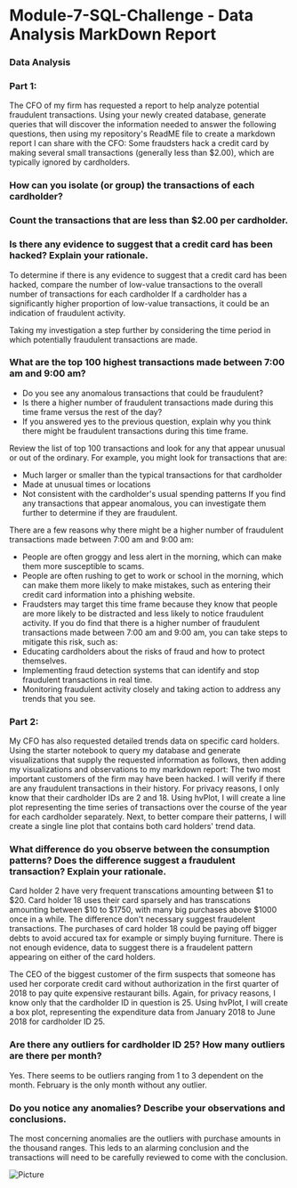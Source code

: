 # Module-7-SQL-Challenge - Data Analysis MarkDown Report

### Data Analysis
### Part 1:
The CFO of my firm has requested a report to help analyze potential fraudulent transactions. Using your newly created database, generate queries that will discover the information needed to answer
the following questions, then using my repository's ReadME file to create a markdown report I can share with the CFO:
Some fraudsters hack a credit card by making several small transactions (generally less than $2.00), which are typically ignored by cardholders.

### How can you isolate (or group) the transactions of each cardholder?
### Count the transactions that are less than $2.00 per cardholder.
### Is there any evidence to suggest that a credit card has been hacked? Explain your rationale.

To determine if there is any evidence to suggest that a credit card has been hacked, compare the number of low-value transactions to the overall number of transactions for each cardholder
If a cardholder has a significantly higher proportion of low-value transactions, it could be an indication of fraudulent activity.

Taking my investigation a step further by considering the time period in which potentially fraudulent transactions are made.
### What are the top 100 highest transactions made between 7:00 am and 9:00 am?
* Do you see any anomalous transactions that could be fraudulent?
* Is there a higher number of fraudulent transactions made during this time frame versus the rest of the day?
* If you answered yes to the previous question, explain why you think there might be fraudulent transactions during this time frame.

Review the list of top 100 transactions and look for any that appear unusual or out of the ordinary. For example, you might look for transactions that are:
* Much larger or smaller than the typical transactions for that cardholder
* Made at unusual times or locations
* Not consistent with the cardholder's usual spending patterns
If you find any transactions that appear anomalous, you can investigate them further to determine if they are fraudulent.

There are a few reasons why there might be a higher number of fraudulent transactions made between 7:00 am and 9:00 am:
* People are often groggy and less alert in the morning, which can make them more susceptible to scams.
* People are often rushing to get to work or school in the morning, which can make them more likely to make mistakes, such as entering their credit card information into a phishing website.
* Fraudsters may target this time frame because they know that people are more likely to be distracted and less likely to notice fraudulent activity.
If you do find that there is a higher number of fraudulent transactions made between 7:00 am and 9:00 am, you can take steps to mitigate this risk, such as:
* Educating cardholders about the risks of fraud and how to protect themselves.
* Implementing fraud detection systems that can identify and stop fraudulent transactions in real time.
* Monitoring fraudulent activity closely and taking action to address any trends that you see.

### Part 2:
My CFO has also requested detailed trends data on specific card holders. Using the starter notebook to query my database and generate visualizations that supply the requested information as follows, then adding my visualizations and observations to my markdown report:
The two most important customers of the firm may have been hacked. I will verify if there are any fraudulent transactions in their history. For privacy reasons, I only know that their cardholder IDs are 2 and 18. Using hvPlot, I will create a line plot representing the time series of transactions over the course of the year for each cardholder separately. Next, to better compare their patterns, I will create a single line plot that contains both card holders' trend data.

### What difference do you observe between the consumption patterns? Does the difference suggest a fraudulent transaction? Explain your rationale.

Card holder 2 have very frequent transcations amounting between $1 to $20.
Card holder 18 uses their card sparsely and has transcations amounting between $10 to $1750, with many big purchases above $1000 once in a while.
The difference don't necessary suggest fraudelent transactions. The purchases of card holder 18 could be paying off bigger debts to avoid accured tax for example or simply buying furniture. There is not enough evidence, data to suggest there is a fraudelent pattern appearing on either of the card holders.

The CEO of the biggest customer of the firm suspects that someone has used her corporate credit card without authorization in the first quarter of 2018 to pay quite expensive restaurant bills. Again, for privacy reasons, I know only that the cardholder ID in question is 25.
Using hvPlot, I will create a box plot, representing the expenditure data from January 2018 to June 2018 for cardholder ID 25.

### Are there any outliers for cardholder ID 25? How many outliers are there per month?

Yes. There seems to be outliers ranging from 1 to 3 dependent on the month. February is the only month without any outlier.

### Do you notice any anomalies? Describe your observations and conclusions.

The most concerning anomalies are the outliers with purchase amounts in the thousand ranges. This leds to an alarming conclusion and the transactions will
need to be carefully reviewed to come with the conclusion.

![Picture](https://www.columbia.edu/content/themes/custom/columbia/assets/img/cu-header.svg)



